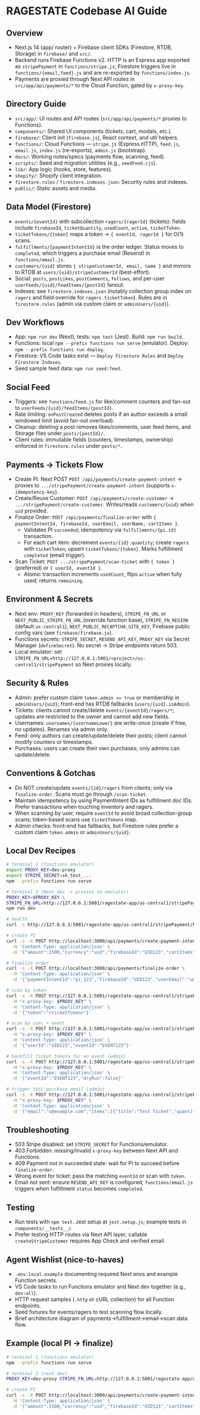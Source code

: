 # RAGESTATE Codebase AI Guide

## Overview

- Next.js 14 (app/ router) + Firebase client SDKs (Firestore, RTDB, Storage) in `firebase/` and `src/`.
- Backend runs Firebase Functions v2. HTTP is an Express app exported as `stripePayment` in `functions/stripe.js`; Firestore triggers live in `functions/{email,feed}.js` and are re-exported by `functions/index.js`.
- Payments are proxied through Next API routes in `src/app/api/payments/*` to the Cloud Function, gated by `x-proxy-key`.

## Directory Guide

- `src/app/`: UI routes and API routes (`src/app/api/payments/*` proxies to Functions).
- `components/`: Shared UI components (tickets, cart, modals, etc.).
- `firebase/`: Client init (`firebase.js`), React context, and util helpers.
- `functions/`: Cloud Functions — `stripe.js` (Express HTTP), `feed.js`, `email.js`, `index.js` (re-exports), `admin.js` (bootstrap).
- `docs/`: Working notes/specs (payments flow, scanning, feed).
- `scripts/`: Seed and migration utilities (e.g., `seedFeed.cjs`).
- `lib/`: App logic (hooks, store, features).
- `shopify/`: Shopify client integration.
- `firestore.rules` / `firestore.indexes.json`: Security rules and indexes.
- `public/`: Static assets and media.

## Data Model (Firestore)

- `events/{eventId}` with subcollection `ragers/{ragerId}` (tickets): fields include `firebaseId`, `ticketQuantity`, `usedCount`, `active`, `ticketToken`.
- `ticketTokens/{token}` maps a token → `{ eventId, ragerId }` for O(1) scans.
- `fulfillments/{paymentIntentId}` is the order ledger. Status moves to `completed`, which triggers a purchase email (Resend) in `functions/email.js`.
- `customers/{uid}` stores `{ stripeCustomerId, email, name }` and mirrors to RTDB at `users/{uid}/stripeCustomerId` (best-effort).
- Social: `posts`, `postLikes`, `postComments`, `follows`, and per-user `userFeeds/{uid}/feedItems/{postId}` fanout.
- Indexes: see `firestore.indexes.json` (notably collection group index on `ragers` and field override for `ragers.ticketToken`). Rules are in `firestore.rules` (admin via custom claim or `adminUsers/{uid}`).

## Dev Workflows

- App: `npm run dev` (Next), tests: `npm test` (Jest). Build: `npm run build`.
- Functions: local `npm --prefix functions run serve` (emulator). Deploy: `npm --prefix functions run deploy`.
- Firestore: VS Code tasks exist — `Deploy Firestore Rules` and `Deploy Firestore Indexes`.
- Seed sample feed data: `npm run seed:feed`.

## Social Feed

- Triggers: see `functions/feed.js` for like/comment counters and fan-out to `userFeeds/{uid}/feedItems/{postId}`.
- Rate limiting: `onPostCreated` deletes posts if an author exceeds a small windowed limit (avoid fan-out overload).
- Cleanup: deleting a post removes likes/comments, user feed items, and Storage files under `posts/{postId}/`.
- Client rules: immutable fields (counters, timestamps, ownership) enforced in `firestore.rules` under `posts/*`.

## Payments → Tickets Flow

- Create PI: Next POST `POST /api/payments/create-payment-intent` → proxies to `.../stripePayment/create-payment-intent` (supports `x-idempotency-key`).
- Create/Reuse Customer: `POST /api/payments/create-customer` → `.../stripePayment/create-customer`. Writes/reads `customers/{uid}` when `uid` provided.
- Finalize Order: `POST /api/payments/finalize-order` with `{ paymentIntentId, firebaseId, userEmail, userName, cartItems }`.
  - Validates PI `succeeded`; idempotency via `fulfillments/{pi.id}` transaction.
  - For each cart item: decrement `events/{id}.quantity`; create `ragers` with `ticketToken`; upsert `ticketTokens/{token}`. Marks fulfillment `completed` (email trigger).
- Scan Ticket: `POST .../stripePayment/scan-ticket` with `{ token }` (preferred) or `{ userId, eventId }`.
  - Atomic transaction increments `usedCount`, flips `active` when fully used; returns `remaining`.

## Environment & Secrets

- Next env: `PROXY_KEY` (forwarded in headers), `STRIPE_FN_URL` or `NEXT_PUBLIC_STRIPE_FN_URL` (override function base), `STRIPE_FN_REGION` (default `us-central1`), `NEXT_PUBLIC_RECAPTCHA_SITE_KEY`, Firebase public config vars (see `firebase/firebase.js`).
- Functions secrets: `STRIPE_SECRET`, `RESEND_API_KEY`, `PROXY_KEY` via Secret Manager (`defineSecret`). No secret → Stripe endpoints return 503.
- Local emulator: set `STRIPE_FN_URL=http://127.0.0.1:5001/<project>/us-central1/stripePayment` so Next proxies locally.

## Security & Rules

- Admin: prefer custom claim `token.admin == true` or membership in `adminUsers/{uid}`; front-end has RTDB fallbacks (`users/{uid}.isAdmin`).
- Tickets: clients cannot create/delete `events/{eventId}/ragers/*`; updates are restricted to the owner and cannot add new fields.
- Usernames: `usernames/{usernameLower}` are write-once (create if free, no updates). Renames via admin only.
- Feed: only authors can create/update/delete their posts; client cannot modify counters or timestamps.
- Purchases: users can create their own purchases; only admins can update/delete.

## Conventions & Gotchas

- Do NOT create/update `events/{id}/ragers` from clients; only via `finalize-order`. Scans must go through `/scan-ticket`.
- Maintain idempotency by using PaymentIntent IDs as fulfillment doc IDs. Prefer transactions when touching inventory and ragers.
- When scanning by user, require `eventId` to avoid broad collection-group scans; token-based scans use `ticketTokens` map.
- Admin checks: front-end has fallbacks, but Firestore rules prefer a custom claim `token.admin` or `adminUsers/{uid}`.

## Local Dev Recipes

```bash
# terminal 1 (functions emulator)
export PROXY_KEY=dev-proxy
export STRIPE_SECRET=sk_test_...
npm --prefix functions run serve

# terminal 2 (Next dev -> proxies to emulator)
PROXY_KEY=$PROXY_KEY \
STRIPE_FN_URL=http://127.0.0.1:5001/ragestate-app/us-central1/stripePayment \
npm run dev

# health
curl -s http://127.0.0.1:5001/ragestate-app/us-central1/stripePayment/health | jq

# create PI
curl -s -X POST http://localhost:3000/api/payments/create-payment-intent \
  -H 'Content-Type: application/json' \
  -d '{"amount":1500,"currency":"usd","firebaseId":"UID123","cartItems":[{"productId":"EVENT123","quantity":2}]}'

# finalize order
curl -s -X POST http://localhost:3000/api/payments/finalize-order \
  -H 'Content-Type: application/json' \
  -d '{"paymentIntentId":"pi_123","firebaseId":"UID123","userEmail":"u@example.com","userName":"User","cartItems":[{"productId":"EVENT123","quantity":2}]}'

# scan by token
curl -s -X POST http://127.0.0.1:5001/ragestate-app/us-central1/stripePayment/scan-ticket \
  -H "x-proxy-key: $PROXY_KEY" \
  -H 'Content-Type: application/json' \
  -d '{"token":"<ticketToken>"}'

# scan by user + event
curl -s -X POST http://127.0.0.1:5001/ragestate-app/us-central1/stripePayment/scan-ticket \
  -H "x-proxy-key: $PROXY_KEY" \
  -H 'Content-Type: application/json' \
  -d '{"userId":"UID123","eventId":"EVENT123"}'

# backfill ticket tokens for an event (admin)
curl -s -X POST http://127.0.0.1:5001/ragestate-app/us-central1/stripePayment/backfill-ticket-tokens \
  -H "x-proxy-key: $PROXY_KEY" \
  -H 'Content-Type: application/json' \
  -d '{"eventId":"EVENT123","dryRun":false}'

# trigger test purchase email (admin)
curl -s -X POST http://127.0.0.1:5001/ragestate-app/us-central1/stripePayment/test-send-purchase-email \
  -H "x-proxy-key: $PROXY_KEY" \
  -H 'Content-Type: application/json' \
  -d '{"email":"u@example.com","items":[{"title":"Test Ticket","quantity":1}]}'
```

## Troubleshooting

- 503 Stripe disabled: set `STRIPE_SECRET` for Functions/emulator.
- 403 Forbidden: missing/invalid `x-proxy-key` between Next API and Functions.
- 409 Payment not in succeeded state: wait for PI to succeed before `finalize-order`.
- Wrong event for ticket: pass the matching `eventId` or scan with `token`.
- Email not sent: ensure `RESEND_API_KEY` is configured; `functions/email.js` triggers when fulfillment `status` becomes `completed`.

## Testing

- Run tests with `npm test`. Jest setup at `jest.setup.js`; example tests in `components/__tests__/`.
- Prefer testing HTTP routes via Next API layer; callable `createStripeCustomer` requires App Check and verified email.

## Agent Wishlist (nice-to-haves)

- `.env.local.example` documenting required Next envs and example Function secrets.
- VS Code tasks to run Functions emulator and Next dev together (e.g., `dev:all`).
- HTTP request samples (`.http` or cURL collection) for all Function endpoints.
- Seed fixtures for events/ragers to test scanning flow locally.
- Brief architecture diagram of payments→fulfillment→email→scan data flow.

## Example (local PI → finalize)

```bash
# terminal 1 (functions emulator)
npm --prefix functions run serve

# terminal 2 (next dev)
PROXY_KEY=dev-proxy STRIPE_FN_URL=http://127.0.0.1:5001/ragestate-app/us-central1/stripePayment npm run dev

# create PI
curl -s -X POST http://localhost:3000/api/payments/create-payment-intent \
  -H 'Content-Type: application/json' \
  -d '{"amount":1500,"currency":"usd","firebaseId":"UID123","cartItems":[{"productId":"EVENT123","quantity":2}]}'
```

